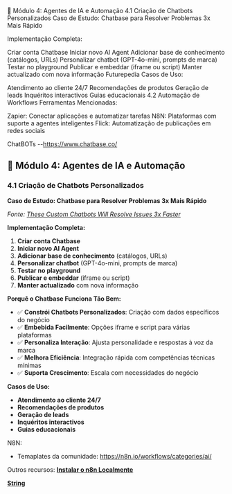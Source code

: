 🤖 Módulo 4: Agentes de IA e Automação
4.1 Criação de Chatbots Personalizados
Caso de Estudo: Chatbase para Resolver Problemas 3x Mais Rápido

Implementação Completa:

Criar conta Chatbase
Iniciar novo AI Agent
Adicionar base de conhecimento (catálogos, URLs)
Personalizar chatbot (GPT-4o-mini, prompts de marca)
Testar no playground
Publicar e embeddar (iframe ou script)
Manter actualizado com nova informação Futurepedia
Casos de Uso:

Atendimento ao cliente 24/7
Recomendações de produtos
Geração de leads
Inquéritos interactivos
Guias educacionais
4.2 Automação de Workflows
Ferramentas Mencionadas:

Zapier: Conectar aplicações e automatizar tarefas
N8N: Plataformas com suporte a agentes inteligentes
Flick: Automatização de publicações em redes sociais


ChatBOTs
--https://www.chatbase.co/



## 🤖 **Módulo 4: Agentes de IA e Automação**

### 4.1 Criação de Chatbots Personalizados

**Caso de Estudo: Chatbase para Resolver Problemas 3x Mais Rápido**

*Fonte: [These Custom Chatbots Will Resolve Issues 3x Faster](https://newsletter.futurepedia.io/p/these-custom-chatbots-will-resolve-issues-3x-faster-06-24-2025)*

**Implementação Completa:**
1. **Criar conta Chatbase**
2. **Iniciar novo AI Agent**
3. **Adicionar base de conhecimento** (catálogos, URLs)
4. **Personalizar chatbot** (GPT-4o-mini, prompts de marca)
5. **Testar no playground**
6. **Publicar e embeddar** (iframe ou script)
7. **Manter actualizado** com nova informação

**Porquê o Chatbase Funciona Tão Bem:**
- ✅ **Constrói Chatbots Personalizados**: Criação com dados específicos do negócio
- ✅ **Embebida Facilmente**: Opções iframe e script para várias plataformas
- ✅ **Personaliza Interação**: Ajusta personalidade e respostas à voz da marca
- ✅ **Melhora Eficiência**: Integração rápida com competências técnicas mínimas
- ✅ **Suporta Crescimento**: Escala com necessidades do negócio

**Casos de Uso:**
- **Atendimento ao cliente 24/7**
- **Recomendações de produtos**
- **Geração de leads**
- **Inquéritos interactivos**
- **Guias educacionais**



N8N: 
- Temaplates da comunidade: https://n8n.io/workflows/categories/ai/

Outros recursos: 
**[Instalar o n8n Localmente](https://www.youtube.com/watch?v=-ErfsM2TYsM&ab_channel=NetworkChuck%282%29)**

**[String](https://pipedream.com/)**
